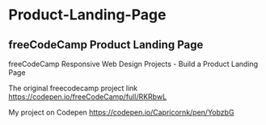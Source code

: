 # Product-Landing-Page
## freeCodeCamp Product Landing Page

freeCodeCamp Responsive Web Design Projects - Build a Product Landing Page

The original freecodecamp project link <a href="https://codepen.io/freeCodeCamp/full/RKRbwL">https://codepen.io/freeCodeCamp/full/RKRbwL</a>

My project on Codepen <a href="https://codepen.io/Capricornk/pen/YobzbG">https://codepen.io/Capricornk/pen/YobzbG</a>
